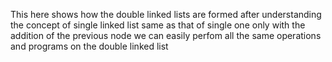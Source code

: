 This here shows how the double linked lists are formed after understanding the concept of single linked list same as that of single one only with the addition of the previous node we can easily perfom all the same operations and programs on the double linked list
